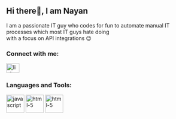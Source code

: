 ## Hi there👋, I am Nayan


I am a passionate IT guy who codes for fun to automate manual IT processes which most IT guys hate doing<br> with a focus on API integrations 😉


<h3 align="left">Connect with me:</h3>
<p align="left">
<a href="https://www.linkedin.com/in/nayan-girdhar/" target="blank"><img align="center" src="https://raw.githubusercontent.com/rahuldkjain/github-profile-readme-generator/master/src/images/icons/Social/linked-in-alt.svg" alt="linkedin.com/in/harsh6874/" height="25" width="35" /></a>
</p>
<h3 align="left">Languages and Tools:</h3>
<a href="https://developer.mozilla.org/en-US/docs/Web/JavaScript"><img width="48" height="48" src="https://img.icons8.com/color/48/javascript--v1.png" alt="javascript"/></a>
<a href="https://developer.mozilla.org/en-US/docs/Web/HTML"> <img width="48" height="48" src="https://img.icons8.com/color/48/html-5--v1.png" alt="html-5"/></a>
<a href="[https://developer.mozilla.org/en-US/docs/Web/HTML](https://developer.mozilla.org/en-US/docs/Glossary/Python)"> <img width="48" height="48" src="https://img.icons8.com/color/48/python--v1.png" alt="html-5"/></a>
